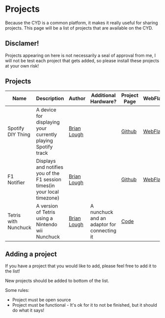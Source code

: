 # Projects

Because the CYD is a common platform, it makes it really useful for sharing projects. This page will be a list of projects that are available on the CYD.

## Disclamer!

Projects appearing on here is not necessarily a seal of approval from me, I will not be test each project that gets added, so please install these projects at your own risk! 

## Projects

|Name|Description|Author|Additional Hardware?|Project Page|WebFlash|
|----|-----------|------|--------------------|----|--------|
|Spotify DIY Thing|A device for displaying your currently playing Spotify track|[Brian Lough](https://github.com/witnessmenow)||[Github](https://github.com/witnessmenow/Spotify-Diy-Thing)|[WebFlash](https://witnessmenow.github.io/Spotify-Diy-Thing/WebFlash/)|
|F1 Notifier|Displays and notifies you of the F1 session times(in your local timezone)|[Brian Lough](https://github.com/witnessmenow)||[Github](https://github.com/witnessmenow/F1-Arduino-Notifications)|[WebFlash](https://witnessmenow.github.io/F1-Arduino-Notifications/)|
|Tetris with Nunchuck|A version of Tetris using a Nintendo wii Nunchuck|[Brian Lough](https://github.com/witnessmenow)|A nunchuck and an adaptor for connecting it|[Code](/Examples/Projects/TetrisWithNunchuck)||

## Adding a project

If you have a project that you would like to add, please feel free to add it to the list!

New projects should be added to bottom of the list.

Some rules:
- Project must be open source
- Project must be functional - It's ok for it to not be finished, but it should do what it says!
